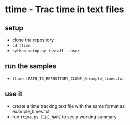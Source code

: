 # ttime - Trac time in text files

## setup

* clone the repository
* `cd ttime`
* `python setup.py install --user`

## run the samples

* `ttime [PATH_TO_REPOSITORY_CLONE]/example_times.txt`

## use it

* create a time tracking text file with the same format as example_times.txt
* run `ttime.py FILE_NAME` to see a working summary

